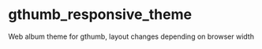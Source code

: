gthumb_responsive_theme
=======================

Web album theme for gthumb, layout changes depending on browser width
